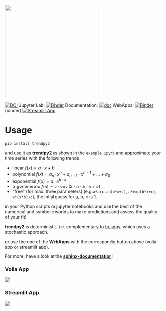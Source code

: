 <img src="figures/gallery_logo.PNG"  height="300"  />

[![DOI](https://zenodo.org/badge/DOI/10.5281/zenodo.7009281.svg)](https://doi.org/10.5281/zenodo.7009281) Jupyter Lab:   [![Binder](https://mybinder.org/badge_logo.svg)](https://mybinder.org/v2/gh/zolabar/trendPy/HEAD) Documentation: [![doc](https://img.shields.io/badge/Made%20with-Sphinx-1f425f.svg)](https://zolabar.github.io/trendPy/) WebApps: [![Binder](https://mybinder.org/badge_logo.svg)](https://mybinder.org/v2/gh/zolabar/trendPy/experimental?urlpath=voila%2Frender%2F/trendpy_webapp.ipynb) (binder) [![Streamlit App](https://static.streamlit.io/badges/streamlit_badge_black_white.svg)](https://zolabar-trendpy-trendpy2-app-kfqshb.streamlit.app/)

# Usage

```pip install trendpy2``` 

and use it as **trendpy2** as shown in the ```example.ipynb``` and approximate your time series with the following trends

* linear $f(x)=a\cdot x+b$
* polynomial $f(x)=a_n\cdot x^n+a_{n-1}\cdot x^{n-1}+...+a_0$
* exponential $f(x)=a\cdot e^{b\cdot x}$
* trigonometric $f(x)=a\cdot \cos(2\cdot \pi\cdot b\cdot x+c)$
* "free" (for max. three parameters) (e.g.```a*arctan(b*x+c)```, ```a*exp(b*x+c)```, ```a*(x*b)+c```), the intial guess for a, b, c is 1.

in your Python scripts or jupyter notebooks and use the best of the numerical and symbolic worlds to make predictions and assess the quality of your fit!

**trendpy2** is deterministic, i.e. complementary to [trendpy](https://github.com/RonsenbergVI/trendpy), which uses a stochastic approach.

or use the one of the **WebApps** with the correspondig button above (voila app or streamlit app).

For more, have a look at the [**sphinx-documentation**](https://zolabar.github.io/trendPy/)!

### Voila App

<img src="figures/screenshot3.PNG"  />

### Streamlit App

<img src="figures/streamlit_app.png"  />

